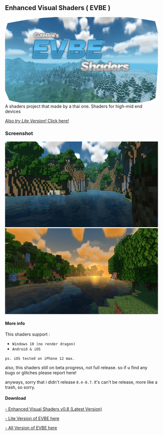 ## Enhanced Visual Shaders ( EVBE )
![](evbe_thumbnail.png)
A shaders project that made by a thai one.
Shaders for high-mid end devices

[_Also try Lite Version!_  Click here!](https://github.com/ShieruG/Enhanced-Visual-Shaders/tree/lite)

### Screenshot
![](sc_1.png)
![](sc_2.png)

#### More info

This shaders support :
- `Windows 10 (no render dragon)`
- `Android & iOS`

`ps. iOS tested on iPhone 12 max.`

also, this shaders still on beta progress, not full release.
so if u find any bugs or glitches please report here!

anyways, sorry that i didn't release `0.4-0.7`.
it's can't be release, more like a trash, so sorry.

#### Download
[ - Enhanced Visual Shaders v0.8 (Latest Version)](https://github.com/ShieruG/Enhanced-Visual-Shaders/releases/download/0.8b/evpe_0.8.0.mcpack)

[ - Lite Version of EVBE here](https://github.com/ShieruG/Enhanced-Visual-Shaders/tree/lite)

[ - All Version of EVBE here](https://github.com/ShieruG/Enhanced-Visual-Shaders/releases)
